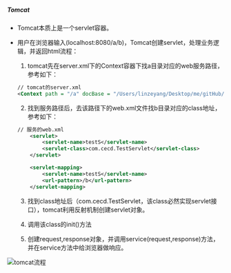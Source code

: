 ##### Tomcat



- Tomcat本质上是一个servlet容器。



- 用户在浏览器输入(localhost:8080/a/b)，Tomcat创建servlet，处理业务逻辑，并返回html流程：

  1. tomcat先在server.xml下的Context容器下找a目录对应的web服务路径，参考如下：

  ```xml
  // tomcat的server.xml
  <Context path = "/a" docBase = "/Users/linzeyang/Desktop/me/gitHub/myWebApp/target/testlzy.war"/>
  ```

  2. 找到服务路径后，去该路径下的web.xml文件找b目录对应的class地址，参考如下：

  ```xml
  // 服务的web.xml
      <servlet>
          <servlet-name>testS</servlet-name>
          <servlet-class>com.cecd.TestServlet</servlet-class>
      </servlet>
  
      <servlet-mapping>
          <servlet-name>testS</servlet-name>
          <url-pattern>/b</url-pattern>
      </servlet-mapping>
  ```

  3. 找到class地址后（com.cecd.TestServlet，该class必然实现servlet接口），tomcat利用反射机制创建servlet对象。

  4. 调用该class的init()方法
  5. 创建request,response对象，并调用service(request,response)方法，并在service方法中给浏览器做响应。

![tomcat流程](/Users/linzeyang/Desktop/shots/tomcat流程.png)